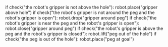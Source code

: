 

if check("the robot's gripper is not above the hole"):
    robot.place("gripper above hole")
if check("the robot's gripper is not around the peg and the robot's gripper is open"):
    robot.drop("gripper around peg")
if check("the robot's gripper is near the peg and the robot's gripper is open"):
    robot.close("gripper around peg")
if check("the robot's gripper is above the peg and the robot's gripper is closed"):
    robot.lift("peg out of the hole")
if check("the peg is out of the hole"):
    robot.place("peg at goal")